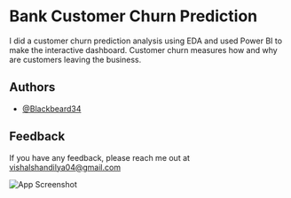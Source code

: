 
# Bank Customer Churn Prediction

I did a customer churn prediction analysis using EDA and used Power BI
to make the interactive dashboard. Customer churn measures how and why are customers leaving the business. 


## Authors

- [@Blackbeard34](https://github.com/Blackbeard34)


## Feedback

If you have any feedback, please reach me out at vishalshandilya04@gmail.com

![App Screenshot](https://drive.google.com/file/d/1ouOdBHWUNjONwKJsGAJAgv-l6p0MOqTJ/view?usp=share_link)
